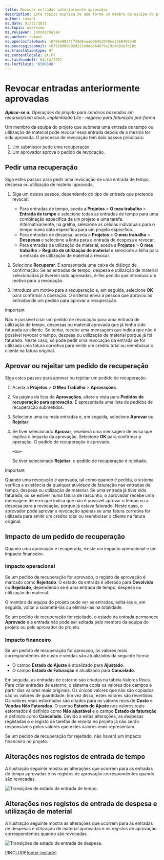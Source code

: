 ```yaml
---
title: Revocar entradas anteriormente aprovadas
description: Este tópico explica de que forma um membro da equipa do projeto pode pedir a revocação dos dados de tempo, despesas e utilização de materiais submetidos e aprovados anteriormente, bem como a forma como um gestor do projeto pode aprovar ou rejeitar pedidos de revocação.
author: rumant
ms.date: 01/31/2021
ms.topic: overview
ms.reviewer: johnmichalak
ms.author: rumant
ms.openlocfilehash: 18796e803ff73806aaa60b453048ee3160406b40
ms.sourcegitcommit: c0792bd65d92db25e0e8864879a19c4b93efb10c
ms.translationtype: HT
ms.contentlocale: pt-PT
ms.lasthandoff: 04/14/2022
ms.locfileid: "8586588"
---
```

# <a name="recall-previously-approved-entries"></a>Revocar entradas anteriormente aprovadas

_**Aplica-se a:** Operações do projeto para cenários baseados em recursos/sem stock, implantação Lite - negócio para faturação pró-forma_

Um membro da equipa do projeto que submeta uma entrada de tempo ou utilização de material pode revocar essa entrada depois de a mesma ter sido aprovada. O processo de revocação tem dois passos principais:

1. Um submissor pede uma recuperação.
2. Um aprovador aprova o pedido de revocação.

## <a name="request-a-recall"></a>Pedir uma recuperação

Siga estes passos para pedir uma revocação de uma entrada de tempo, despesa ou utilização de material aprovada.

1. Siga um destes passos, dependendo do tipo de entrada que pretende revocar:

    - Para entradas de tempo, aceda a **Projetos** \> **O meu trabalho** \> **Entrada de tempo** e selecione todas as entradas de tempo para uma combinação específica de um projeto e uma tarefa. Alternativamente, na grelha, selecione as células individuais para o tempo numa data específica para um projeto específico.
    - Para entradas de despesa, aceda a **Projetos** \> **O meu trabalho** \> **Despesas** e selecione a linha para a entrada de despesa a revocar.
    - Para entradas de utilização de material, aceda a **Projetos** \> **O meu trabalho** \> **Registo de utilização de material** e selecione a linha para a entrada de utilização de material a revocar.

2. Selecione **Recuperar**. É apresentada uma caixa de diálogo de confirmação. Se as entradas de tempo, despesa e utilização de material selecionadas já tiverem sido aprovadas, é-lhe pedido que introduza um motivo para a revocação.
3. Introduza um motivo para a recuperação e, em seguida, selecione **OK** para confirmar a operação. O sistema envia a pessoa que aprovou as entradas de um pedido para aprovar a recuperação.

> [!IMPORTANT]
> Não é possível criar um pedido de revocação para uma entrada de utilização de tempo, despesas ou material aprovada que já tenha sido faturada ao cliente. Se tentar, recebe uma mensagem que indica que não é possível revocar o tempo, despesa ou utilização de material porque já foi faturado. Neste caso, só pode pedir uma revocação da entrada se for utilizada uma fatura corretiva para emitir um crédito total ou reembolsar o cliente na fatura original.

## <a name="approve-or-reject-a-recall-request"></a>Aprovar ou rejeitar um pedido de recuperação

Siga estes passos para aprovar ou rejeitar um pedido de recuperação.

1. Aceda a **Projetos** \> **O Meu Trabalho** \> **Aprovações**.
2. Na página da lista de **Aprovações**, altere a vista para **Pedidos de recuperação para aprovação**. É apresentada uma lista de pedidos de recuperação submetidos.
3. Selecione uma ou mais entradas e, em seguida, selecione **Aprovar** ou **Rejeitar**.
4. Se tiver selecionado **Aprovar**, receberá uma mensagem de aviso que explica o impacto da aprovação. Selecione **OK** para confirmar a operação. O pedido de recuperação é aprovado.

    –ou–

    Se tiver selecionado **Rejeitar**, o pedido de recuperação é rejeitado.

> [!IMPORTANT]
> Quando uma revocação é aprovada, tal como quando é pedida, o sistema verifica a existência de qualquer atividade de faturação nas entradas de tempo, despesa ou utilização de material. Se uma entrada já tiver sido faturada, ou se estiver numa fatura de rascunho, o aprovador recebe uma mensagem de erro que indica que não é possível aprovar o tempo ou a despesa para a revocação, porque já estava faturado. Neste caso, o aprovador pode aprovar a revocação apenas se uma fatura corretiva for utilizada para emitir um crédito total ou reembolsar o cliente na fatura original.

## <a name="impact-of-a-recall-request"></a>Impacto de um pedido de recuperação

Quando uma aprovação é recuperada, existe um impacto operacional e um impacto financeiro.

### <a name="operational-impact"></a>Impacto operacional

Se um pedido de recuperação for aprovado, o registo de aprovação é marcado como **Rejeitado**. O estado da entrada é alterado para **Devolvido** ou **Rejeitado**, dependendo se é uma entrada de tempo, despesa ou utilização de material.

O membro da equipa do projeto pode ver as entradas, editá-las e, em seguida, voltar a submetê-las ou eliminá-las na totalidade.

Se um pedido de recuperação for rejeitado, o estado da entrada permanece **Aprovado** e a entrada não pode ser editada pelo membro da equipa do projeto ou pelo aprovador do projeto.

### <a name="financial-impact"></a>Impacto financeiro

Se um pedido de recuperação for aprovado, os valores reais correspondentes de custo e vendas são atualizados da seguinte forma:

- O campo **Estado do Ajuste** é atualizado para **Ajustado**.
- O campo **Estado de Faturação** é atualizado para **Cancelado**.

Em seguida, as entradas de estorno são criadas na tabela Valores Reais. Para criar entradas de estorno, o sistema copia os valores dos campos a partir dos valores reais originais. Os únicos valores que não são copiados são os valores de quantidade. Em vez disso, estes valores são revertidos. Os valores reais estornados são criados para os valores reais de **Custo** e **Vendas Não Faturadas**. O campo **Estado de Ajuste** nos valores reais estornados é definido como **Não ajustável** e o campo **Estado da faturação** é definido como **Cancelado**. Devido a estas alterações, as despesas registadas e o registo de tarefas de receita no projeto já não serão responsáveis pelos valores que estes valores reais representam.

Se um pedido de recuperação for rejeitado, não haverá um impacto financeiro no projeto.

## <a name="changes-to-time-entry-records"></a>Alterações nos registos de entrada de tempo

A ilustração seguinte mostra as alterações que ocorrem para as entradas de tempo aprovadas e os registos de aprovação correspondentes quando são revocadas.

![Transições de estado de entrada de tempo.](media/TimeEntryStateTransitions.png)

## <a name="changes-to-expense-and-material-usage-entry-records"></a>Alterações nos registos de entrada de despesa e utilização de material

A ilustração seguinte mostra as alterações que ocorrem para as entradas de despesas e utilização de material aprovadas e os registos de aprovação correspondentes quando são revocadas.

![Transições de estado de entrada de despesa.](media/ExpenseEntryStateTransitions.png)

[!INCLUDE[footer-include](../includes/footer-banner.md)]
